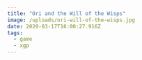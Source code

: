 ```yaml
---
title: "Ori and the Will of the Wisps"
image: /uploads/ori-will-of-the-wisps.jpg
date: 2020-03-17T16:00:27.916Z
tags:
  - game
  - xgp
---
```


